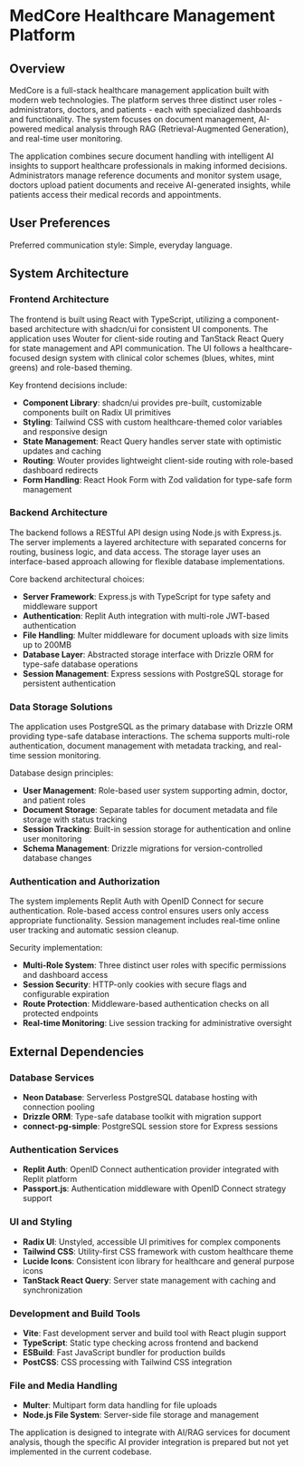 # MedCore Healthcare Management Platform

## Overview

MedCore is a full-stack healthcare management application built with modern web technologies. The platform serves three distinct user roles - administrators, doctors, and patients - each with specialized dashboards and functionality. The system focuses on document management, AI-powered medical analysis through RAG (Retrieval-Augmented Generation), and real-time user monitoring.

The application combines secure document handling with intelligent AI insights to support healthcare professionals in making informed decisions. Administrators manage reference documents and monitor system usage, doctors upload patient documents and receive AI-generated insights, while patients access their medical records and appointments.

## User Preferences

Preferred communication style: Simple, everyday language.

## System Architecture

### Frontend Architecture
The frontend is built using React with TypeScript, utilizing a component-based architecture with shadcn/ui for consistent UI components. The application uses Wouter for client-side routing and TanStack React Query for state management and API communication. The UI follows a healthcare-focused design system with clinical color schemes (blues, whites, mint greens) and role-based theming.

Key frontend decisions include:
- **Component Library**: shadcn/ui provides pre-built, customizable components built on Radix UI primitives
- **Styling**: Tailwind CSS with custom healthcare-themed color variables and responsive design
- **State Management**: React Query handles server state with optimistic updates and caching
- **Routing**: Wouter provides lightweight client-side routing with role-based dashboard redirects
- **Form Handling**: React Hook Form with Zod validation for type-safe form management

### Backend Architecture
The backend follows a RESTful API design using Node.js with Express.js. The server implements a layered architecture with separated concerns for routing, business logic, and data access. The storage layer uses an interface-based approach allowing for flexible database implementations.

Core backend architectural choices:
- **Server Framework**: Express.js with TypeScript for type safety and middleware support
- **Authentication**: Replit Auth integration with multi-role JWT-based authentication
- **File Handling**: Multer middleware for document uploads with size limits up to 200MB
- **Database Layer**: Abstracted storage interface with Drizzle ORM for type-safe database operations
- **Session Management**: Express sessions with PostgreSQL storage for persistent authentication

### Data Storage Solutions
The application uses PostgreSQL as the primary database with Drizzle ORM providing type-safe database interactions. The schema supports multi-role authentication, document management with metadata tracking, and real-time session monitoring.

Database design principles:
- **User Management**: Role-based user system supporting admin, doctor, and patient roles
- **Document Storage**: Separate tables for document metadata and file storage with status tracking
- **Session Tracking**: Built-in session storage for authentication and online user monitoring
- **Schema Management**: Drizzle migrations for version-controlled database changes

### Authentication and Authorization
The system implements Replit Auth with OpenID Connect for secure authentication. Role-based access control ensures users only access appropriate functionality. Session management includes real-time online user tracking and automatic session cleanup.

Security implementation:
- **Multi-Role System**: Three distinct user roles with specific permissions and dashboard access
- **Session Security**: HTTP-only cookies with secure flags and configurable expiration
- **Route Protection**: Middleware-based authentication checks on all protected endpoints
- **Real-time Monitoring**: Live session tracking for administrative oversight

## External Dependencies

### Database Services
- **Neon Database**: Serverless PostgreSQL database hosting with connection pooling
- **Drizzle ORM**: Type-safe database toolkit with migration support
- **connect-pg-simple**: PostgreSQL session store for Express sessions

### Authentication Services  
- **Replit Auth**: OpenID Connect authentication provider integrated with Replit platform
- **Passport.js**: Authentication middleware with OpenID Connect strategy support

### UI and Styling
- **Radix UI**: Unstyled, accessible UI primitives for complex components
- **Tailwind CSS**: Utility-first CSS framework with custom healthcare theme
- **Lucide Icons**: Consistent icon library for healthcare and general purpose icons
- **TanStack React Query**: Server state management with caching and synchronization

### Development and Build Tools
- **Vite**: Fast development server and build tool with React plugin support
- **TypeScript**: Static type checking across frontend and backend
- **ESBuild**: Fast JavaScript bundler for production builds
- **PostCSS**: CSS processing with Tailwind CSS integration

### File and Media Handling
- **Multer**: Multipart form data handling for file uploads
- **Node.js File System**: Server-side file storage and management

The application is designed to integrate with AI/RAG services for document analysis, though the specific AI provider integration is prepared but not yet implemented in the current codebase.